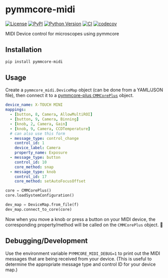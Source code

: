 # pymmcore-midi

[![License](https://img.shields.io/pypi/l/pymmcore-midi.svg?color=green)](https://github.com/pymmcore-plus/pymmcore-midi/raw/main/LICENSE)
[![PyPI](https://img.shields.io/pypi/v/pymmcore-midi.svg?color=green)](https://pypi.org/project/pymmcore-midi)
[![Python Version](https://img.shields.io/pypi/pyversions/pymmcore-midi.svg?color=green)](https://python.org)
[![CI](https://github.com/pymmcore-plus/pymmcore-midi/actions/workflows/ci.yml/badge.svg)](https://github.com/pymmcore-plus/pymmcore-midi/actions/workflows/ci.yml)
[![codecov](https://codecov.io/gh/pymmcore-plus/pymmcore-midi/branch/main/graph/badge.svg)](https://codecov.io/gh/pymmcore-plus/pymmcore-midi)

MIDI Device control for microscopes using pymmcore

## Installation

```bash
pip install pymmcore-midi
```

## Usage

Create a `pymmcore_midi.DeviceMap` object (can be done from a YAML/JSON file),
then connect it to a [pymmcore-plus `CMMCorePlus`](https://pymmcore-plus.github.io/pymmcore-plus/api/cmmcoreplus/)
object.

```yaml
device_name: X-TOUCH MINI
mappings:
  - [button, 8, Camera, AllowMultiROI]
  - [button, 9, Camera, Binning]
  - [knob, 2, Camera, Gain]
  - [knob, 9, Camera, CCDTemperature]
  # can also use this form
  - message_type: control_change
    control_id: 1
    device_label: Camera
    property_name: Exposure
  - message_type: button
    control_id: 10
    core_method: snap
  - message_type: knob
    control_id: 17
    core_method: setAutoFocusOffset
```

```python
core = CMMCorePlus()
core.loadSystemConfiguration()

dev_map = DeviceMap.from_file(f)
dev_map.connect_to_core(core)
```

Now when you move a knob or press a button on your MIDI device, the corresponding
property/method will be called on the `CMMCorePlus` object. :tada:

## Debugging/Development

Use the environment variable `PYMMCORE_MIDI_DEBUG=1` to print out
the MIDI messages that are being received from your device.
(This is useful to determine the appropriate message type and control ID
for your device map.)
